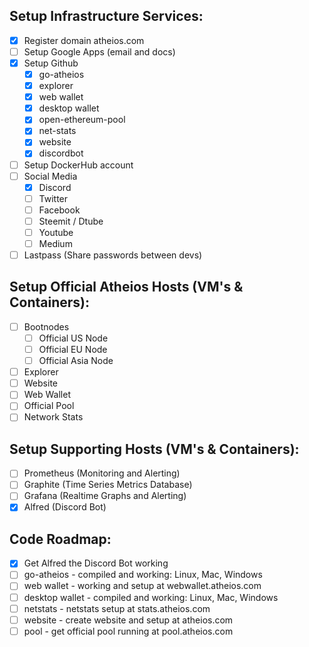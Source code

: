 ## Setup Infrastructure Services:
* [x] Register domain atheios.com
* [ ] Setup Google Apps (email and docs)
* [x] Setup Github
    * [x] go-atheios
    * [x] explorer
    * [x] web wallet
    * [x] desktop wallet
    * [x] open-ethereum-pool
    * [x] net-stats
    * [x] website
    * [x] discordbot
* [ ] Setup DockerHub account
* [ ] Social Media
	* [x] Discord
	* [ ] Twitter
	* [ ] Facebook
	* [ ] Steemit / Dtube
	* [ ] Youtube
	* [ ] Medium
* [ ] Lastpass (Share passwords between devs)

## Setup Official Atheios Hosts (VM's & Containers):
* [ ] Bootnodes
    * [ ] Official US Node
    * [ ] Official EU Node
    * [ ] Official Asia Node
* [ ] Explorer
* [ ] Website
* [ ] Web Wallet
* [ ] Official Pool 
* [ ] Network Stats 

## Setup Supporting Hosts (VM's & Containers):
* [ ] Prometheus (Monitoring and Alerting)
* [ ] Graphite (Time Series Metrics Database)
* [ ] Grafana (Realtime Graphs and Alerting)
* [x] Alfred (Discord Bot)

## Code Roadmap:
* [x] Get Alfred the Discord Bot working
* [ ] go-atheios - compiled and working: Linux, Mac, Windows
* [ ] web wallet - working and setup at webwallet.atheios.com
* [ ] desktop wallet - compiled and working: Linux, Mac, Windows
* [ ] netstats - netstats setup at stats.atheios.com
* [ ] website - create website and setup at atheios.com
* [ ] pool - get official pool running at pool.atheios.com
